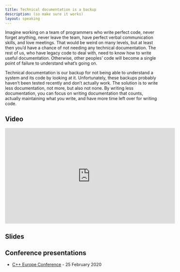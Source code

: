 ```yaml
---
title: Technical documentation is a backup
description: (so make sure it works)
layout: speaking
---
```


Imagine working on a team of programmers who write perfect code, never forget anything, never leave the team, have perfect verbal communication skills, and love meetings.
That would be weird on many levels, but at least then you’d have a chance of not needing any technical documentation.
The rest of us, who have legacy code to deal with, need to know how to write useful documentation.
Otherwise, other peoples’ code will become a single point of failure to understand what’s going on.

Technical documentation is our backup for not being able to understand a system and its code by looking at it.
Unfortunately, these backups probably haven’t been tested recently and don’t actually work.
The solution is to write less documentation, not more, but also not none.
By writing less documentation, you can focus on writing documentation that counts, actually maintaining what you write, and have more time left over for writing code.

## Video

<iframe width="560" height="315" src="https://www.youtube.com/embed/R1UKW34P9bo" frameborder="0" allowfullscreen></iframe>

## Slides

<script async class="speakerdeck-embed" data-id="86201c82bc6346e38a8109e817b63711" data-ratio="1.77777777777778" src="//speakerdeck.com/assets/embed.js"></script>

## Conference presentations

* [C++ Europe Conference](https://cppeurope.com/sessions/technical-documentation-is-a-backup-so-make-sure-it-works/) - 25 February 2020
